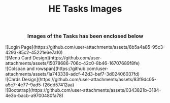 <h1 align="center">HE Tasks Images</h1> <br/>
<h3 align="center">Images of the Tasks has been enclosed below</h3>
![Login Page](https://github.com/user-attachments/assets/8b5a4a85-95c3-4293-85c2-45221e6e7a10) <br/>
![Menu Card Design](https://github.com/user-attachments/assets/15078686-706c-42c0-8b46-16707689f8fe) <br/>
![Colspan and rowspan](https://github.com/user-attachments/assets/1a743339-adcf-42d3-bef7-3d02406037fd) <br/>
![Cards Design](https://github.com/user-attachments/assets/83f9dc05-a5c7-4e77-9ad5-f26dd57412aa) <br/>
![Bootstrap](https://github.com/user-attachments/assets/0343821b-3184-4e3b-bacb-a9700480fa78) <br/>

